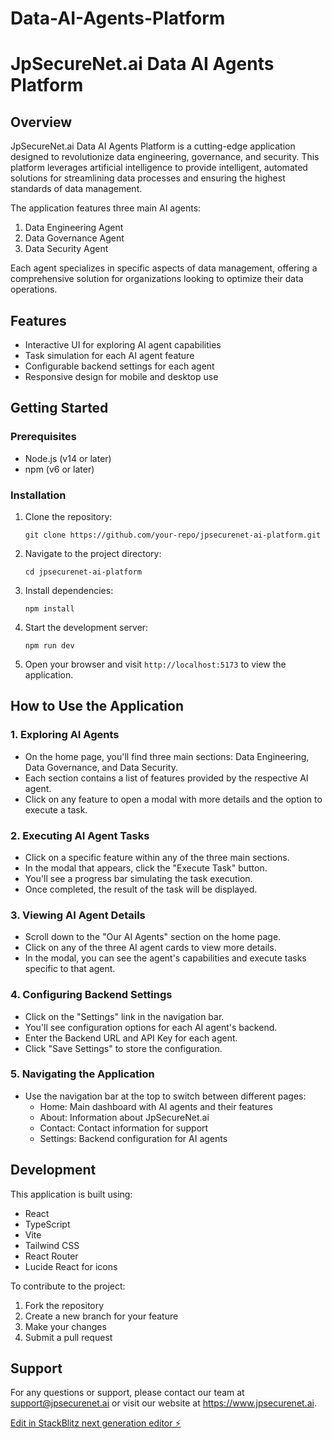 # Data-AI-Agents-Platform
# JpSecureNet.ai Data AI Agents Platform

## Overview

JpSecureNet.ai Data AI Agents Platform is a cutting-edge application designed to revolutionize data engineering, governance, and security. This platform leverages artificial intelligence to provide intelligent, automated solutions for streamlining data processes and ensuring the highest standards of data management.

The application features three main AI agents:

1. Data Engineering Agent
2. Data Governance Agent
3. Data Security Agent

Each agent specializes in specific aspects of data management, offering a comprehensive solution for organizations looking to optimize their data operations.

## Features

- Interactive UI for exploring AI agent capabilities
- Task simulation for each AI agent feature
- Configurable backend settings for each agent
- Responsive design for mobile and desktop use

## Getting Started

### Prerequisites

- Node.js (v14 or later)
- npm (v6 or later)

### Installation

1. Clone the repository:
   ```
   git clone https://github.com/your-repo/jpsecurenet-ai-platform.git
   ```

2. Navigate to the project directory:
   ```
   cd jpsecurenet-ai-platform
   ```

3. Install dependencies:
   ```
   npm install
   ```

4. Start the development server:
   ```
   npm run dev
   ```

5. Open your browser and visit `http://localhost:5173` to view the application.

## How to Use the Application

### 1. Exploring AI Agents

- On the home page, you'll find three main sections: Data Engineering, Data Governance, and Data Security.
- Each section contains a list of features provided by the respective AI agent.
- Click on any feature to open a modal with more details and the option to execute a task.

### 2. Executing AI Agent Tasks

- Click on a specific feature within any of the three main sections.
- In the modal that appears, click the "Execute Task" button.
- You'll see a progress bar simulating the task execution.
- Once completed, the result of the task will be displayed.

### 3. Viewing AI Agent Details

- Scroll down to the "Our AI Agents" section on the home page.
- Click on any of the three AI agent cards to view more details.
- In the modal, you can see the agent's capabilities and execute tasks specific to that agent.

### 4. Configuring Backend Settings

- Click on the "Settings" link in the navigation bar.
- You'll see configuration options for each AI agent's backend.
- Enter the Backend URL and API Key for each agent.
- Click "Save Settings" to store the configuration.

### 5. Navigating the Application

- Use the navigation bar at the top to switch between different pages:
  - Home: Main dashboard with AI agents and their features
  - About: Information about JpSecureNet.ai
  - Contact: Contact information for support
  - Settings: Backend configuration for AI agents

## Development

This application is built using:

- React
- TypeScript
- Vite
- Tailwind CSS
- React Router
- Lucide React for icons

To contribute to the project:

1. Fork the repository
2. Create a new branch for your feature
3. Make your changes
4. Submit a pull request

## Support

For any questions or support, please contact our team at support@jpsecurenet.ai or visit our website at https://www.jpsecurenet.ai.

[Edit in StackBlitz next generation editor ⚡️](https://stackblitz.com/~/github.com/abisong/Data-AI-Agents-Platform)

